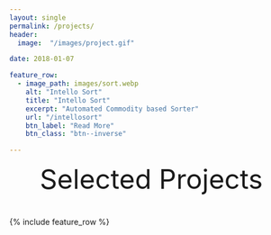 ```yaml
---
layout: single
permalink: /projects/
header:
  image:  "/images/project.gif"

date: 2018-01-07

feature_row:
  - image_path: images/sort.webp
    alt: "Intello Sort"
    title: "Intello Sort"
    excerpt: "Automated Commodity based Sorter"
    url: "/intellosort"
    btn_label: "Read More"
    btn_class: "btn--inverse"

---
```


<div style="margin-bottom:1cm" align="center"><font size="10">Selected Projects</font></div>

{% include feature_row %}